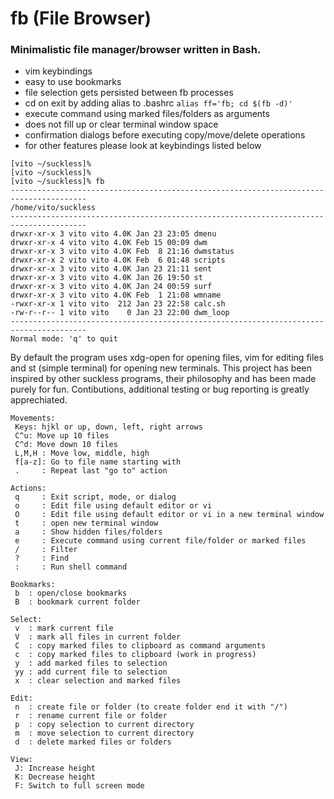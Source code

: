 # fb (File Browser)
### Minimalistic file manager/browser written in Bash.

- vim keybindings
- easy to use bookmarks 
- file selection gets persisted between fb processes
- cd on exit by adding alias to .bashrc `alias ff='fb; cd $(fb -d)'`
- execute command using marked files/folders as arguments
- does not fill up or clear terminal window space
- confirmation dialogs before executing copy/move/delete operations
- for other features please look at keybindings listed below

```
[vito ~/suckless]%
[vito ~/suckless]%
[vito ~/suckless]% fb
---------------------------------------------------------------------------------------
/home/vito/suckless
---------------------------------------------------------------------------------------
drwxr-xr-x 3 vito vito 4.0K Jan 23 23:05 dmenu
drwxr-xr-x 4 vito vito 4.0K Feb 15 00:09 dwm
drwxr-xr-x 3 vito vito 4.0K Feb  8 21:16 dwmstatus
drwxr-xr-x 2 vito vito 4.0K Feb  6 01:48 scripts
drwxr-xr-x 3 vito vito 4.0K Jan 23 21:11 sent
drwxr-xr-x 3 vito vito 4.0K Jan 26 19:50 st
drwxr-xr-x 3 vito vito 4.0K Jan 24 00:59 surf
drwxr-xr-x 3 vito vito 4.0K Feb  1 21:08 wmname
-rwxr-xr-x 1 vito vito  212 Jan 23 22:58 calc.sh
-rw-r--r-- 1 vito vito    0 Jan 23 22:00 dwm_loop
---------------------------------------------------------------------------------------
Normal mode: 'q' to quit
```

By default the program uses xdg-open for opening files, vim for editing files and st (simple terminal) for opening new terminals.
This project has been inspired by other suckless programs, their philosophy and has been made purely for fun.
Contibutions, additional testing or bug reporting is greatly apprechiated.

```
Movements:
 Keys: hjkl or up, down, left, right arrows 
 C^u: Move up 10 files
 C^d: Move down 10 files
 L,M,H : Move low, middle, high
 f[a-z]: Go to file name starting with
 .     : Repeat last "go to" action

Actions:
 q     : Exit script, mode, or dialog
 o     : Edit file using default editor or vi
 O     : Edit file using default editor or vi in a new terminal window
 t     : open new terminal window
 a     : Show hidden files/folders
 e     : Execute command using current file/folder or marked files
 /     : Filter
 ?     : Find
 :     : Run shell command

Bookmarks:
 b  : open/close bookmarks
 B  : bookmark current folder

Select:
 v  : mark current file
 V  : mark all files in current folder
 C  : copy marked files to clipboard as command arguments
 c  : copy marked files to clipboard (work in progress)
 y  : add marked files to selection
 yy : add current file to selection
 x  : clear selection and marked files

Edit:
 n  : create file or folder (to create folder end it with "/")
 r  : rename current file or folder
 p  : copy selection to current directory
 m  : move selection to current directory
 d  : delete marked files or folders

View:
 J: Increase height
 K: Decrease height
 F: Switch to full screen mode
 ```
